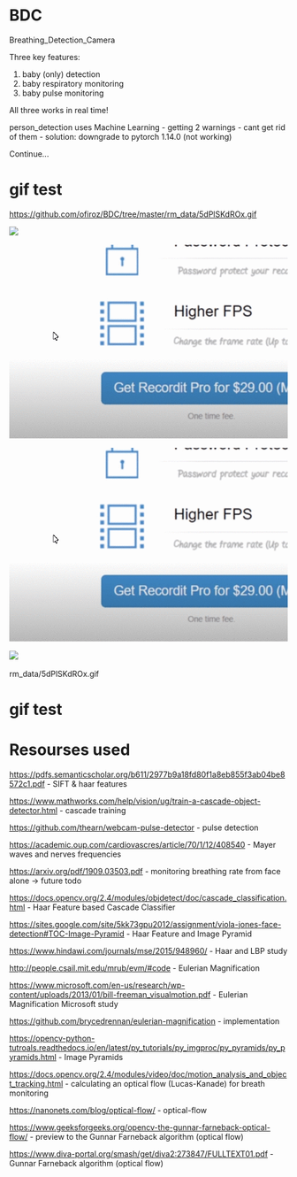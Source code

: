 # BDC
Breathing_Detection_Camera

Three key features:
1. baby (only) detection
2. baby respiratory monitoring
3. baby pulse monitoring

All three works in real time!



person_detection uses Machine Learning - getting 2 warnings - cant get rid of them - solution: downgrade to pytorch 1.14.0 (not working)

Continue...

# gif test
https://github.com/ofiroz/BDC/tree/master/rm_data/5dPlSKdROx.gif

![](https://github.com/ofiroz/BDC/tree/master/rm_data/5dPlSKdROx.gif)

![](/rm_data/5dPlSKdROx.gif)

![](rm_data/5dPlSKdROx.gif)

![](5dPlSKdROx.gif)

rm_data/5dPlSKdROx.gif

# gif test

Resourses used
================

https://pdfs.semanticscholar.org/b611/2977b9a18fd80f1a8eb855f3ab04be8572c1.pdf - SIFT & haar features 

https://www.mathworks.com/help/vision/ug/train-a-cascade-object-detector.html - cascade training 

https://github.com/thearn/webcam-pulse-detector - pulse detection

https://academic.oup.com/cardiovascres/article/70/1/12/408540 - Mayer waves and nerves frequencies 

https://arxiv.org/pdf/1909.03503.pdf - monitoring breathing rate from face alone -> future todo

https://docs.opencv.org/2.4/modules/objdetect/doc/cascade_classification.html - Haar Feature based Cascade Classifier

https://sites.google.com/site/5kk73gpu2012/assignment/viola-jones-face-detection#TOC-Image-Pyramid - Haar Feature and Image Pyramid

https://www.hindawi.com/journals/mse/2015/948960/ - Haar and LBP study

http://people.csail.mit.edu/mrub/evm/#code - Eulerian Magnification

https://www.microsoft.com/en-us/research/wp-content/uploads/2013/01/bill-freeman_visualmotion.pdf - Eulerian Magnification Microsoft study

https://github.com/brycedrennan/eulerian-magnification - implementation

https://opencv-python-tutroals.readthedocs.io/en/latest/py_tutorials/py_imgproc/py_pyramids/py_pyramids.html - Image Pyramids

https://docs.opencv.org/2.4/modules/video/doc/motion_analysis_and_object_tracking.html - calculating an optical flow (Lucas-Kanade) for breath monitoring

https://nanonets.com/blog/optical-flow/ - optical-flow

https://www.geeksforgeeks.org/opencv-the-gunnar-farneback-optical-flow/ - preview to the Gunnar Farneback algorithm (optical flow)

https://www.diva-portal.org/smash/get/diva2:273847/FULLTEXT01.pdf - Gunnar Farneback algorithm (optical flow)

